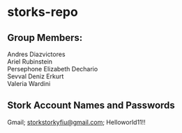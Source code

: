 # storks-repo

## Group Members:

Andres Diazvictores <br />
Ariel Rubinstein <br />
Persephone Elizabeth Dechario <br />
Sevval Deniz Erkurt <br />
Valeria Wardini <br />

## Stork Account Names and Passwords
Gmail; storkstorkyfiu@gmail.com; Helloworld11!!
